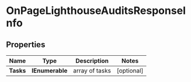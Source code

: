 # OnPageLighthouseAuditsResponseInfo


## Properties

| Name | Type | Description | Notes |
|------------ | ------------- | ------------- | -------------|
**Tasks** | **IEnumerable<OnPageLighthouseAuditsTaskInfo>** | array of tasks |[optional]|